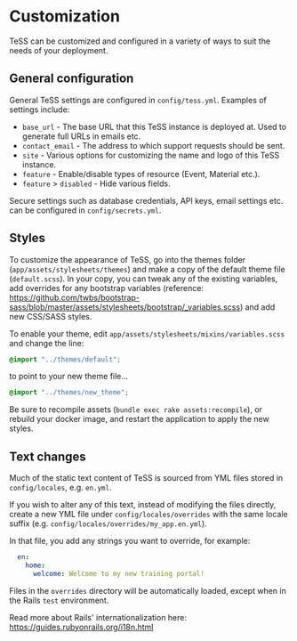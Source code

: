 # Customization

TeSS can be customized and configured in a variety of ways to suit the needs of your deployment.

## General configuration

General TeSS settings are configured in `config/tess.yml`. Examples of settings include:
- `base_url` - The base URL that this TeSS instance is deployed at. Used to generate full URLs in emails etc.
- `contact_email` - The address to which support requests should be sent.
- `site` - Various options for customizing the name and logo of this TeSS instance.
- `feature` - Enable/disable types of resource (Event, Material etc.).
- `feature` > `disabled` - Hide various fields.

Secure settings such as database credentials, API keys, email settings etc. can be configured in `config/secrets.yml`.

## Styles

To customize the appearance of TeSS, go into the themes folder (`app/assets/stylesheets/themes`) and make a copy 
of the default theme file (`default.scss`). In your copy, you can tweak any of the existing variables, add overrides for
any bootstrap variables (reference: https://github.com/twbs/bootstrap-sass/blob/master/assets/stylesheets/bootstrap/_variables.scss)
and add new CSS/SASS styles.

To enable your theme, edit `app/assets/stylesheets/mixins/variables.scss` and change the line:
```scss
@import "../themes/default";
```
to point to your new theme file...
```scss
@import "../themes/new_theme";
```

Be sure to recompile assets (`bundle exec rake assets:recompile`), or rebuild your docker image, 
and restart the application to apply the new styles.

## Text changes

Much of the static text content of TeSS is sourced from YML files stored in `config/locales`, e.g. `en.yml`. 

If you wish to alter any of this text, instead of modifying the files directly, create a new YML file under 
`config/locales/overrides` with the same locale suffix (e.g. `config/locales/overrides/my_app.en.yml`).

In that file, you add any strings you want to override, for example:
```yml
  en:
    home:
      welcome: Welcome to my new training portal!
```

Files in the `overrides` directory will be automatically loaded, except when in the Rails `test` environment. 

Read more about Rails' internationalization here: https://guides.rubyonrails.org/i18n.html

